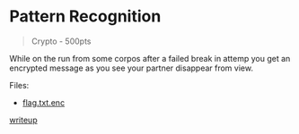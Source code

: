 # Pattern Recognition

> Crypto - 500pts

While on the run from some corpos after a failed break in attemp you get an encrypted message as you see your partner disappear from view.

Files:
- [flag.txt.enc](src/flag.txt.enc)

[writeup](writeup/README.md)
